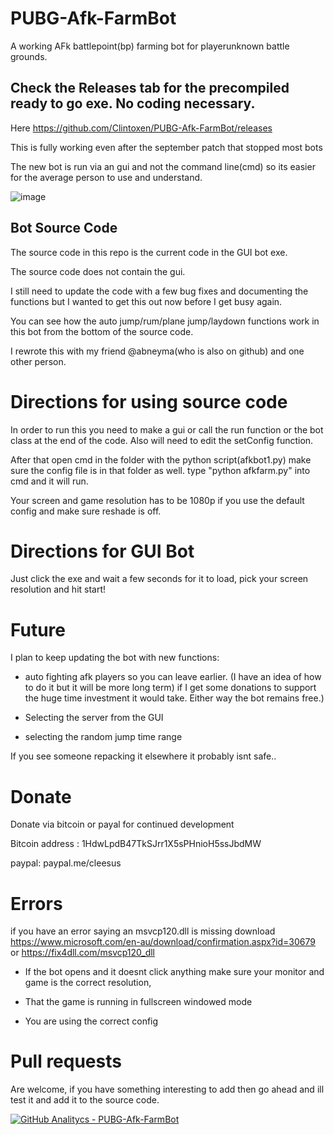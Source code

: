 # PUBG-Afk-FarmBot
A working AFk battlepoint(bp) farming bot for playerunknown battle grounds. 

## Check the Releases tab for the precompiled ready to go exe. No coding necessary.   
Here https://github.com/Clintoxen/PUBG-Afk-FarmBot/releases

This is fully working even after the september patch that stopped most bots

The new bot is run via an gui and not the command line(cmd) so its easier for the average person to use and understand. 


![image](https://i.imgur.com/g1D9wEJ.png)

## Bot Source Code
The source code in this repo is the current code in the GUI bot exe. 

The source code does not contain the gui.

I still need to update the code with a few bug fixes and documenting the functions but I wanted to get this out now before I get busy again.

You can see how the auto jump/rum/plane jump/laydown functions work in this bot from the bottom of the source code. 

I rewrote this with my friend @abneyma(who is also on github) and one other person.

# Directions for using source code

In order to run this you need to make a gui or call the run function or the bot class at the end of the code. Also will need to edit the setConfig function.

After that open cmd in the folder with the python script(afkbot1.py) make sure the config file is in that folder as well. type "python afkfarm.py" into cmd and it will run.

Your screen and game resolution has to be 1080p if you use the default config and make sure reshade is off.

# Directions for GUI Bot
Just click the exe and wait a few seconds for it to load, pick your screen resolution and hit start!

# Future

I plan to keep updating the bot with new functions: 

* auto fighting afk players so you can leave earlier. (I have an idea of how to do it but it will be more long term) if I get some donations to support the huge time investment it would take. Either way the bot remains free.)

* Selecting  the server from the GUI

* selecting the random jump time range

If you see someone repacking it elsewhere it probably isnt safe..

# Donate
Donate via bitcoin or payal for continued development 

Bitcoin address : 1HdwLpdB47TkSJrr1X5sPHnioH5ssJbdMW 

paypal: paypal.me/cleesus

# Errors
if you have an error saying an msvcp120.dll  is missing download https://www.microsoft.com/en-au/download/confirmation.aspx?id=30679 or https://fix4dll.com/msvcp120_dll

* If the bot opens and it doesnt click anything make sure your monitor and game is the correct resolution, 

* That the game is running in fullscreen windowed mode 

* You are using the correct config

# Pull requests
Are welcome, if you have something interesting to add then go ahead and ill test it and add it to the source code.


[![GitHub Analitycs - PUBG-Afk-FarmBot](http://github-analytics.apphb.com/badges/RepositoryDownloads/109323214.svg)](http://github-analytics.apphb.com/) 
